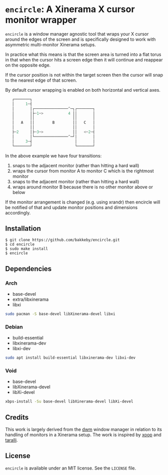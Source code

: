 # `encircle`: A Xinerama X cursor monitor wrapper

`encircle` is a window manager agnostic tool that wraps your X cursor around the
edges of the screen and is specifically designed to work with asymmetric
multi-monitor Xinerama setups.

In practice what this means is that the screen area is turned into a flat
torus in that when the cursor hits a screen edge then it will continue and
reappear on the opposite edge.

If the cursor position is not within the target screen then the cursor will
snap to the nearest edge of that screen.

By default cursor wrapping is enabled on both horizontal and vertical axes.

```c
   ┌───────┐
   │     1┄┤
   │       │┌───────────────^─┐┌───────┐
   │       │├┄1┄>           4 ││       │
   │       ││                 ││       │
   │   A   ││        B        ││   C   │
   │       ││                 ││       │
   ├┄2     │├┄3┄>             ││   <┄2┄┤
   │       │└───────────────^─┘│       │
   │     3┄┤                   │       │
   └───────┘                   └───────┘
```

In the above example we have four transitions:
   1) snaps to the adjacent monitor (rather than hitting a hard wall)
   2) wraps the cursor from monitor A to monitor C which is the rightmost monitor
   3) snaps to the adjacent monitor (rather than hitting a hard wall)
   4) wraps around monitor B because there is no other monitor above or below

If the monitor arrangement is changed (e.g. using xrandr) then encircle will be
notified of that and update monitor positions and dimensions accordingly.

## Installation

```
$ git clone https://github.com/bakkeby/encircle.git
$ cd encircle
$ sudo make install
$ encircle
```

## Dependencies

### Arch

- base-devel
- extra/libxinerama
- libxi

```sh
sudo pacman -S base-devel libXinerama-devel libxi
```

### Debian

- build-essential
- libxinerama-dev
- libxi-dev

```sh
sudo apt install build-essential libxinerama-dev libxi-dev
```

### Void

- base-devel
- libXinerama-devel
- libXi-devel

```sh
xbps-install -Su base-devel libXinerama-devel libXi-devel
```

## Credits

This work is largely derived from the [dwm](https://dwm.suckless.org/) window manager in relation
to its handling of monitors in a Xinerama setup. The work is inspired by
[xoop](https://mcol.xyz/code/xoop/) and [taralli](https://github.com/kmcallister/taralli).

## License

`encircle` is available under an MIT license. See the `LICENSE` file.
